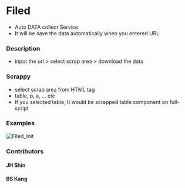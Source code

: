 # Filed
- Auto DATA collect Service 
- It will be save the data automatically when you entered URL

### Description
- input the url > select scrap area > download the data

### Scrappy
- select scrap area from HTML tag
- table, p, a, ... etc
- If you selected table, It would be scrapped table component on full-script

### Examples
![Filed_Init](https://user-images.githubusercontent.com/40736396/137613343-29cec3a5-dc9c-44b9-a90b-ae1b58ef802b.png)

### Contributors
#### JH Shin
#### BS Kang
